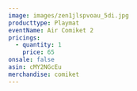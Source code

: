 ```yaml
---
image: images/zen1jlspvoau_5di.jpg
producttype: Playmat
eventName: Air Comiket 2
pricings:
  - quantity: 1
    price: 65
onsale: false
asin: cMY2NGcEu
merchandise: comiket
---
```

